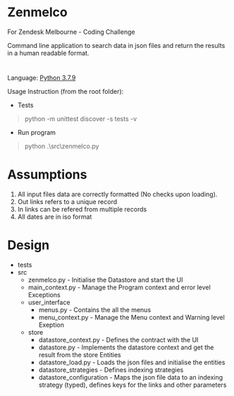 # Zenmelco
For Zendesk Melbourne - Coding Challenge

Command line application to search data in json files and return the results in a human readable format.

# 
Language: [Python 3.7.9](https://www.python.org/downloads/release/python-379/)

Usage Instruction (from the root folder):
- Tests
 > python -m unittest discover -s tests -v
- Run program
 > python .\src\zenmelco.py

# Assumptions
1. All input files data are correctly formatted (No checks upon loading).
2. Out links refers to a unique record
3. In links can be refered from multiple records
4. All dates are in iso format

# Design
- tests
- src
  - zenmelco.py - Initialise the Datastore and start the UI
  - main_context.py - Manage the Program context and error level Exceptions
  - user_interface
    - menus.py - Contains the all the menus
    - menu_context.py - Manage the Menu context and Warning level Exeption
  - store
    - datastore_context.py - Defines the contract with the UI
    - datastore.py - Implements the datastore context and get the result from the store Entities
    - datastore_load.py - Loads the json files and initialise the entities
    - datastore_strategies - Defines indexing strategies
    - datastore_configuration - Maps the json file data to an indexing strategy (typed), defines keys for the links and other parameters
